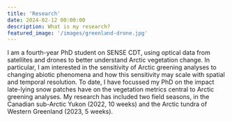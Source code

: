 ```yaml
---
title: 'Research'
date: 2024-02-12 00:00:00
description: What is my research?
featured_image: '/images/greenland-drone.jpg'
---
```


I am a fourth-year PhD student on SENSE CDT, using optical data from satellites and drones to better understand Arctic vegetation change. In particular, I am interested in the sensitivity of Arctic greening analyses to changing abiotic phenomena and how this sensitivity may scale with spatial and temporal resolution. To date, I have focussed my PhD on the impact late-lying snow patches have on the vegetation metrics central to Arctic greening analyses. My research has included two field seasons, in the Canadian sub-Arctic Yukon (2022, 10 weeks) and the Arctic tundra of Western Greenland (2023, 5 weeks). 
